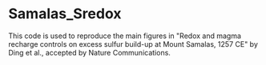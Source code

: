 # Samalas_Sredox
This code is used to reproduce the main figures in "Redox and magma recharge controls on excess sulfur build-up at Mount Samalas, 1257 CE" by Ding et al., accepted by Nature Communications.
